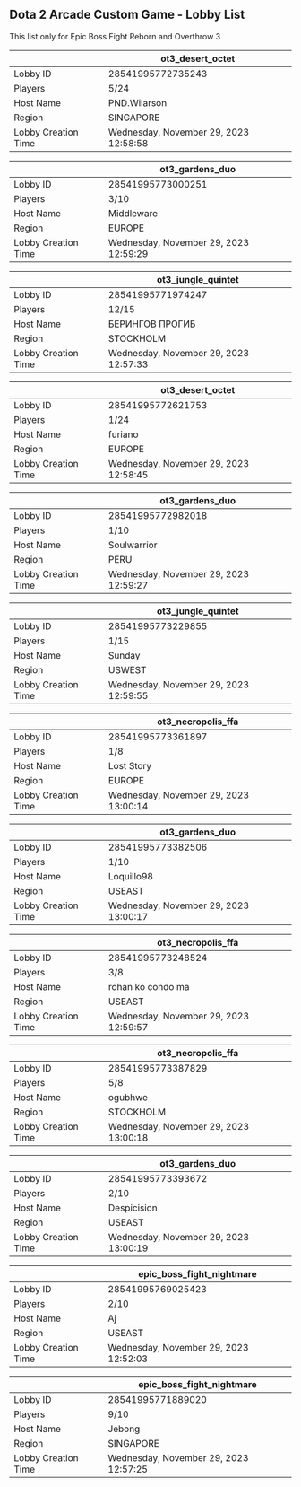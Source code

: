 ## Dota 2 Arcade Custom Game - Lobby List

This list only for Epic Boss Fight Reborn and Overthrow 3

|  | ot3_desert_octet |
| ------ | ------ |
| Lobby ID | 28541995772735243 |
| Players | 5/24 |
| Host Name | PND.Wilarson |
| Region | SINGAPORE |
| Lobby Creation Time | Wednesday, November 29, 2023 12:58:58 |


|  | ot3_gardens_duo |
| ------ | ------ |
| Lobby ID | 28541995773000251 |
| Players | 3/10 |
| Host Name | Middleware |
| Region | EUROPE |
| Lobby Creation Time | Wednesday, November 29, 2023 12:59:29 |


|  | ot3_jungle_quintet |
| ------ | ------ |
| Lobby ID | 28541995771974247 |
| Players | 12/15 |
| Host Name | БЕРИНГОВ ПРОГИБ |
| Region | STOCKHOLM |
| Lobby Creation Time | Wednesday, November 29, 2023 12:57:33 |


|  | ot3_desert_octet |
| ------ | ------ |
| Lobby ID | 28541995772621753 |
| Players | 1/24 |
| Host Name | furiano |
| Region | EUROPE |
| Lobby Creation Time | Wednesday, November 29, 2023 12:58:45 |


|  | ot3_gardens_duo |
| ------ | ------ |
| Lobby ID | 28541995772982018 |
| Players | 1/10 |
| Host Name | Soulwarrior |
| Region | PERU |
| Lobby Creation Time | Wednesday, November 29, 2023 12:59:27 |


|  | ot3_jungle_quintet |
| ------ | ------ |
| Lobby ID | 28541995773229855 |
| Players | 1/15 |
| Host Name | Sunday |
| Region | USWEST |
| Lobby Creation Time | Wednesday, November 29, 2023 12:59:55 |


|  | ot3_necropolis_ffa |
| ------ | ------ |
| Lobby ID | 28541995773361897 |
| Players | 1/8 |
| Host Name | Lost Story |
| Region | EUROPE |
| Lobby Creation Time | Wednesday, November 29, 2023 13:00:14 |


|  | ot3_gardens_duo |
| ------ | ------ |
| Lobby ID | 28541995773382506 |
| Players | 1/10 |
| Host Name | Loquillo98 |
| Region | USEAST |
| Lobby Creation Time | Wednesday, November 29, 2023 13:00:17 |


|  | ot3_necropolis_ffa |
| ------ | ------ |
| Lobby ID | 28541995773248524 |
| Players | 3/8 |
| Host Name | rohan ko condo ma |
| Region | USEAST |
| Lobby Creation Time | Wednesday, November 29, 2023 12:59:57 |


|  | ot3_necropolis_ffa |
| ------ | ------ |
| Lobby ID | 28541995773387829 |
| Players | 5/8 |
| Host Name | ogubhwe |
| Region | STOCKHOLM |
| Lobby Creation Time | Wednesday, November 29, 2023 13:00:18 |


|  | ot3_gardens_duo |
| ------ | ------ |
| Lobby ID | 28541995773393672 |
| Players | 2/10 |
| Host Name | Despicision |
| Region | USEAST |
| Lobby Creation Time | Wednesday, November 29, 2023 13:00:19 |


|  | epic_boss_fight_nightmare |
| ------ | ------ |
| Lobby ID | 28541995769025423 |
| Players | 2/10 |
| Host Name | Aj |
| Region | USEAST |
| Lobby Creation Time | Wednesday, November 29, 2023 12:52:03 |


|  | epic_boss_fight_nightmare |
| ------ | ------ |
| Lobby ID | 28541995771889020 |
| Players | 9/10 |
| Host Name | Jebong |
| Region | SINGAPORE |
| Lobby Creation Time | Wednesday, November 29, 2023 12:57:25 |


